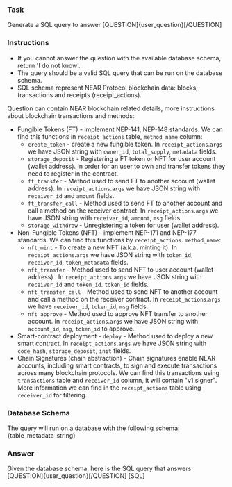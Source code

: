 ### Task

Generate a SQL query to answer [QUESTION]{user_question}[/QUESTION]

### Instructions

- If you cannot answer the question with the available database schema, return 'I do not know'.
- The query should be a valid SQL query that can be run on the database schema.
- SQL schema represent NEAR Protocol blockchain data: blocks, transactions and receipts (receipt_actions).

Question can contain NEAR blockchain related details, more instructions about blockchain transactions and methods:

- Fungible Tokens (FT) - implement NEP-141, NEP-148 standards. We can find this functions in `receipt_actions` table, `method_name` column:
    - `create_token` - create a new fungible token. In `receipt_actions`.`args` we have JSON string with `owner_id`, `total_supply`, `metadata` fields.
    - `storage_deposit` - Registering a FT token or NFT for user account (wallet address). In order for an user to own and transfer tokens they need to register in the contract.
    - `ft_transfer` - Method used to send FT to another account (wallet address). In `receipt_actions`.`args` we have JSON string with `receiver_id` and `amount` fields.
    - `ft_transfer_call` - Method used to send FT to another account and call a method on the receiver contract. In `receipt_actions`.`args` we have JSON string with `receiver_id`, `amount`, `msg` fields.
    - `storage_withdraw` - Unregistering a token for user (wallet address).
- Non-Fungible Tokens (NFT) - implement NEP-171 and NEP-177 standards. We can find this functions by `receipt_actions`. `method_name`:
    - `nft_mint` - To create a new NFT (a.k.a. minting it). In `receipt_actions`.`args` we have JSON string with `token_id`, `receiver_id`, `token_metadata` fields.
    - `nft_transfer` - Method used to send NFT to user account (wallet address) . In `receipt_actions`.`args` we have JSON string with `receiver_id` and `token_id`. `token_id` fields.
    - `nft_transfer_call` - Method used to send NFT to another account and call a method on the receiver contract. In `receipt_actions`.`args` we have `receiver_id`, `token_id`, `msg` fields.
    - `nft_approve` - Method used to approve NFT transfer to another account. In `receipt_actions`.`args` we have JSON string with `account_id`, `msg`, `token_id` to approve.
- Smart-contract deployment - `deploy` - Method used to deploy a new smart contract. In `receipt_actions`.`args` we have JSON string with `code_hash`, `storage_deposit`, `init` fields.
- Chain Signatures (chain abstraction) - Chain signatures enable NEAR accounts, including smart contracts, to sign and execute transactions across many blockchain protocols. We can find this transactions using `transactions` table and `receiver_id`
  column, it will contain "v1.signer". More information we can find in the `receipt_actions` table using `receiver_id` for filtering.

### Database Schema

The query will run on a database with the following schema:
{table_metadata_string}

### Answer

Given the database schema, here is the SQL query that answers [QUESTION]{user_question}[/QUESTION]
[SQL]
